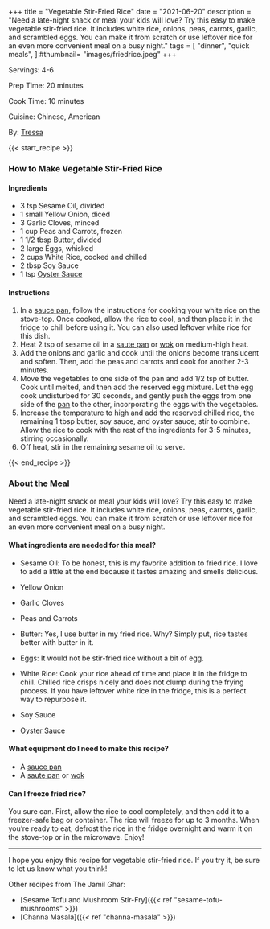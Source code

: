 +++
title = "Vegetable Stir-Fried Rice"
date = "2021-06-20"
description = "Need a late-night snack or meal your kids will love? Try this easy to make vegetable stir-fried rice. It includes white rice, onions, peas, carrots, garlic, and scrambled eggs. You can make it from scratch or use leftover rice for an even more convenient meal on a busy night."
tags = [
    "dinner",
    "quick meals",
]
#thumbnail= "images/friedrice.jpeg"
+++

Servings: 4-6 <!--more-->

Prep Time: 20 minutes 

Cook Time: 10 minutes 

Cuisine: Chinese, American  

By: [Tressa](https://www.jamilghar.com/about/)

{{< start_recipe >}}

### How to Make Vegetable Stir-Fried Rice 

#### Ingredients  

* 3 tsp Sesame Oil, divided
* 1 small Yellow Onion, diced 
* 3 Garlic Cloves, minced 
* 1 cup Peas and Carrots, frozen
* 1 1/2 tbsp Butter, divided
* 2 large Eggs, whisked
* 2 cups White Rice, cooked and chilled  
* 2 tbsp Soy Sauce 
* 1 tsp [Oyster Sauce](https://amzn.to/3df1oLj)

#### Instructions 

1. In a [sauce pan](https://amzn.to/3EgfFTK), follow the instructions for cooking your white rice on the stove-top. Once cooked, allow the rice to cool, and then place it in the fridge to chill before using it. You can also used leftover white rice for this dish. 
2. Heat 2 tsp of sesame oil in a [saute pan](https://amzn.to/3ARQwxm) or [wok](https://amzn.to/3cS6RI4) on medium-high heat. 
3. Add the onions and garlic and cook until the onions become translucent and soften. Then, add the peas and carrots and cook for another 2-3 minutes. 
4. Move the vegetables to one side of the pan and add 1/2 tsp of butter. Cook until melted, and then add the reserved egg mixture. Let the egg cook undisturbed for 30 seconds, and gently push the eggs from one side of the [pan](https://amzn.to/3cS6RI4) to the other, incorporating the eggs with the vegetables. 
5. Increase the temperature to high and add the reserved chilled rice, the remaining 1 tbsp butter, soy sauce, and oyster sauce; stir to combine. Allow the rice to cook with the rest of the ingredients for 3-5 minutes, stirring occasionally. 
6. Off heat, stir in the remaining sesame oil to serve. 

{{< end_recipe >}}

### About the Meal 

Need a late-night snack or meal your kids will love? Try this easy to make vegetable stir-fried rice. It includes white rice, onions, peas, carrots, garlic, and scrambled eggs. You can make it from scratch or use leftover rice for an even more convenient meal on a busy night.

#### What ingredients are needed for this meal?

* Sesame Oil: To be honest, this is my favorite addition to fried rice. I love to add a little at the end because it tastes amazing and smells delicious. 

* Yellow Onion

* Garlic Cloves

* Peas and Carrots

* Butter: Yes, I use butter in my fried rice. Why? Simply put, rice tastes better with butter in it. 

* Eggs: It would not be stir-fried rice without a bit of egg. 

* White Rice: Cook your rice ahead of time and place it in the fridge to chill. Chilled rice crisps nicely and does not clump during the frying process. If you have leftover white rice in the fridge, this is a perfect way to repurpose it. 

* Soy Sauce 

* [Oyster Sauce](https://amzn.to/3df1oLj)

#### What equipment do I need to make this recipe?

* A [sauce pan](https://amzn.to/3EgfFTK)
* A [saute pan](https://amzn.to/3ARQwxm) or [wok](https://amzn.to/3cS6RI4)

#### Can I freeze fried rice?

You sure can. First, allow the rice to cool completely, and then add it to a freezer-safe bag or container. The rice will freeze for up to 3 months. When you’re ready to eat, defrost the rice in the fridge overnight and warm it on the stove-top or in the microwave. Enjoy! 

---- 

I hope you enjoy this recipe for vegetable stir-fried rice. If you try it, be sure to let us know what you think!

Other recipes from The Jamil Ghar:

* [Sesame Tofu and Mushroom Stir-Fry]({{< ref "sesame-tofu-mushrooms" >}})
* [Channa Masala]({{< ref "channa-masala" >}})
